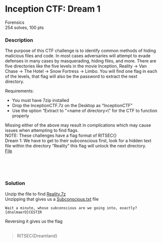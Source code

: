 # Inception CTF: Dream 1

Forensics<br/>
254 solves, 100 pts<br/>

### Description
The purpose of this CTF challenge is to identify common methods of hiding malicious files and code. In most cases adversaries will attempt to evade defenses in many cases by masquerading, hiding files, and more. There are five directories like the five levels in the movie Inception, Reality -> Van Chase -> The Hotel -> Snow Fortress -> Limbo. You will find one flag in each of the levels, that flag will also be the password to extract the next directory.<br/>

Requirements:
- You must have 7zip installed
- Drop the InceptionCTF.7z on the Desktop as “InceptionCTF”
- Use the option “Extract to "\<name of directory>\” for the CTF to function properly

Missing either of the above may result in complications which may cause issues when attempting to find flags.<br/>
NOTE: These challenges have a flag format of RITSEC{}<br/>
Dream 1: We have to get to their subconscious first, look for a hidden text file within the directory “Reality” this flag will unlock the next directory.<br/>
[File](./Assets/Inception%20CTF/InceptionCTFRITSEC.7z)

<br/><br/><br/>

### Solution
Unzip the file to find [Reality.7z](./Assets/Inception%20CTF/InceptionCTFRITSEC/Reality.7z)<br/>
Unzipping that gives us a [Subconscious.txt](./Assets/Inception%20CTF/InceptionCTFRITSEC/Reality/Subconscious.txt) file<br/>
````
Wait a minute, whose subconscious are we going into, exactly? {dnalmaerD}CESTIR
````
Reversing it gives us the flag<br/>
<br/>
> RITSEC{Dreamland}